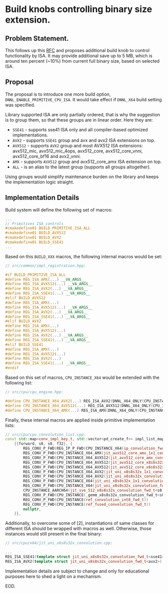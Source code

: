 # Build knobs controlling binary size extension.

## Problem Statement.
This follows up this
[RFC](https://github.com/oneapi-src/oneDNN/tree/rfcs/rfcs/20210510-binary-size-reduction)
and proposes additional build knob to control functionality by ISA. It may
provide additional save up to 5 MB, which is around ten percent (~10%) from
current full binary size, based on selected ISA.

## Proposal
The proposal is to introduce one more build option,
`DNNL_ENABLE_PRIMITIVE_CPU_ISA`. It would take effect if `DNNL_X64` build
setting was specified.

Library supported ISA are only partially ordered, that is why the suggestion is
to group them, so that these groups are in linear order. Here they are:
* `SSE41`  - supports sse41 ISA only and all compiler-based optimized
             implementations.
* `AVX2`   - supports `SSE41` group and avx and avx2 ISA extensions on top.
* `AVX512` - supports `AVX2` group and most AVX512 ISA extensions: avx512_mic,
             avx512_mic_4ops, avx512_core, avx512_core_vnni, avx512_core_bf16
             and avx2_vnni.
* `AMX`    - supports `AVX512` group and avx512_core_amx ISA extension on top.
* `ALL`    - is an alias to the latest group (supports all groups altogether).

Using groups would simplify maintenance burden on the library and keeps the
implementation logic straight.

## Implementation Details
Build system will define the following set of macros:

```cpp
...
// Primitives ISA controls
#cmakedefine01 BUILD_PRIMITIVE_ISA_ALL
#cmakedefine01 BUILD_AVX512
#cmakedefine01 BUILD_AVX2
#cmakedefine01 BUILD_SSE41
...
```

Based on this `BUILD_XXX` macros, the following internal macros would be set:

```cpp
// src/common/impl_registration.hpp:

#if BUILD_PRIMITIVE_ISA_ALL
#define REG_ISA_AMX(...) __VA_ARGS__
#define REG_ISA_AVX512(...) __VA_ARGS__
#define REG_ISA_AVX2(...) __VA_ARGS__
#define REG_ISA_SSE41(...) __VA_ARGS__
#elif BUILD_AVX512
#define REG_ISA_AMX(...)
#define REG_ISA_AVX512(...) __VA_ARGS__
#define REG_ISA_AVX2(...) __VA_ARGS__
#define REG_ISA_SSE41(...) __VA_ARGS__
#elif BUILD_AVX2
#define REG_ISA_AMX(...)
#define REG_ISA_AVX512(...)
#define REG_ISA_AVX2(...) __VA_ARGS__
#define REG_ISA_SSE41(...) __VA_ARGS__
#elif BUILD_SSE41
#define REG_ISA_AMX(...)
#define REG_ISA_AVX512(...)
#define REG_ISA_AVX2(...)
#define REG_ISA_SSE41(...) __VA_ARGS__
#endif
```

Based on this set of macros, `CPU_INSTANCE_X64` would be extended with the
following list:
```cpp
// src/cpu/cpu_engine.hpp:

#define CPU_INSTANCE_X64_AVX2(...) REG_ISA_AVX2(DNNL_X64_ONLY(CPU_INSTANCE(__VA_ARGS__)))
#define CPU_INSTANCE_X64_AVX512(...) REG_ISA_AVX512(DNNL_X64_ONLY(CPU_INSTANCE(__VA_ARGS__)))
#define CPU_INSTANCE_X64_AMX(...) REG_ISA_AMX(DNNL_X64_ONLY(CPU_INSTANCE(__VA_ARGS__)))
```

Finally, these internal macros are applied inside primitive implementation
lists:

```cpp
// src/cpu/cpu_convolution_list.cpp:
const std::map<conv_impl_key_t, std::vector<pd_create_f>> impl_list_map {
    {{forward, s8, s8, f32}, {
        REG_CONV_P_FWD(REG_IP_P_FWD(CPU_INSTANCE_X64(ip_convolution_fwd_t)))
        REG_CONV_P_FWD(CPU_INSTANCE_X64_AMX(jit_avx512_core_amx_1x1_convolution_fwd_t))
        REG_CONV_P_FWD(CPU_INSTANCE_X64_AVX512(jit_avx512_core_amx_convolution_fwd_t))
        REG_CONV_P_FWD(CPU_INSTANCE_X64_AVX512(jit_avx512_core_x8s8s32x_1x1_convolution_fwd_t))
        REG_CONV_P_FWD(CPU_INSTANCE_X64_AVX512(jit_avx512_core_x8s8s32x_convolution_fwd_t))
        REG_CONV_P_FWD(CPU_INSTANCE_X64_AVX2(jit_uni_x8s8s32x_1x1_convolution_fwd_t<avx2>))
        REG_CONV_P_FWD(CPU_INSTANCE_X64_AVX2(jit_uni_x8s8s32x_convolution_fwd_t<avx2>))
        REG_CONV_P_FWD(CPU_INSTANCE_X64(jit_uni_x8s8s32x_1x1_convolution_fwd_t<sse41>))
        REG_CONV_P_FWD(CPU_INSTANCE_X64(jit_uni_x8s8s32x_convolution_fwd_t<sse41>))
        CPU_INSTANCE_AARCH64(jit_sve_512_x8s8s32x_convolution_fwd_t<s8, f32>)
        REG_CONV_P_FWD(CPU_INSTANCE(_gemm_x8s8s32x_convolution_fwd_t<s8, f32>))
        REG_CONV_P_FWD(CPU_INSTANCE(ref_convolution_int8_fwd_t))
        REG_CONV_P_FWD(CPU_INSTANCE(ref_fused_convolution_fwd_t))
        nullptr,
    }},
```

Additionally, to overcome some of [2], instantiations of same classes for
different ISA should be wrapped with macros as well. Otherwise, those instances
would still present in the final binary:

```cpp
// src/cpu/x64/jit_uni_x8s8s32x_convolution.cpp:

...
REG_ISA_SSE41(template struct jit_uni_x8s8s32x_convolution_fwd_t<sse41>);
REG_ISA_AVX2(template struct jit_uni_x8s8s32x_convolution_fwd_t<avx2>);
```

Implementation details are subject to change and only for educational purposes
here to shed a light on a mechanism.

EOD.

